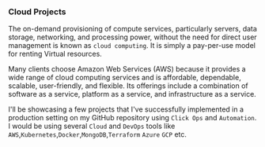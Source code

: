 ### Cloud Projects 

The on-demand provisioning of compute services, particularly servers, data storage, networking, and processing power, without the need for direct user management is known as `cloud computing`. It is simply a pay-per-use model for renting Virtual resources.

Many clients choose Amazon Web Services (AWS) because it provides a wide range of cloud computing services and is affordable, dependable, scalable, user-friendly, and flexible. Its offerings include a combination of software as a service, platform as a service, and infrastructure as a service.

I'll be showcasing a few projects that I've successfully implemented in a production setting on my GitHub repository using `Click Ops` and `Automation`.
I would be using several `Cloud` and `DevOps` tools like 
`AWS`,`Kubernetes`,`Docker`,`MongoDB`,`Terraform` `Azure` `GCP` etc.
